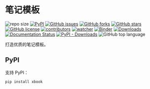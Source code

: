 # 笔记模板

![repo size](https://img.shields.io/github/repo-size/xinetzone/xbook.svg)
[![PyPI][pypi-badge]][pypi-link]
[![GitHub issues][issue-badge]][issue-link]
[![GitHub forks][fork-badge]][fork-link]
[![GitHub stars][star-badge]][star-link]
[![GitHub license][license-badge]][license-link]
[![contributors][contributor-badge]][contributor-link]
[![watcher][watcher-badge]][watcher-link]
[![Binder][binder-badge]][binder-link]
[![Downloads][download-badge]][download-link]
[![Documentation Status][status-badge]][status-link]
[![PyPI - Downloads][install-badge]][install-link]
![GitHub top language](https://img.shields.io/github/languages/top/xinetzone/xbook)


打造优质的笔记模板。

[pypi-badge]: https://img.shields.io/pypi/v/xbook.svg
[pypi-link]: https://pypi.org/project/xbook/
[issue-badge]: https://img.shields.io/github/issues/xinetzone/xbook
[issue-link]: https://github.com/xinetzone/xbook/issues
[fork-badge]: https://img.shields.io/github/forks/xinetzone/xbook
[fork-link]: https://github.com/xinetzone/xbook/network
[star-badge]: https://img.shields.io/github/stars/xinetzone/xbook
[star-link]: https://github.com/xinetzone/xbook/stargazers
[license-badge]: https://img.shields.io/github/license/xinetzone/xbook
[license-link]: https://github.com/xinetzone/xbook/LICENSE
[contributor-badge]: https://img.shields.io/github/contributors/xinetzone/xbook
[contributor-link]: https://github.com/xinetzone/xbook/contributors
[watcher-badge]: https://img.shields.io/github/watchers/xinetzone/xbook
[watcher-link]: https://github.com/xinetzone/xbook/watchers
[binder-badge]: https://mybinder.org/badge_logo.svg
[binder-link]: https://mybinder.org/v2/gh/xinetzone/xbook/main
[install-badge]: https://img.shields.io/pypi/dw/xbook?label=pypi%20installs
[install-link]: https://pypistats.org/packages/xbook
[status-badge]: https://readthedocs.org/projects/xbook/badge/?version=latest
[status-link]: https://xbook.readthedocs.io/zh-cn/latest/?badge=latest
[download-badge]: https://pepy.tech/badge/xbook
[download-link]: https://pepy.tech/project/xbook

## PyPI

支持 PyPI：

```sh
pip install xbook
```

